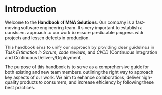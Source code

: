 # Introduction 

Welcome to the **Handbook of MNA Solutions**. Our company is a fast-moving software engineering team. It's very important to establish a consistent approach to our work to ensure predictable progress with projects and lessen defects in production. 

This handbook aims to unify our approach by providing clear guidelines in *Task Estimation in Scrum*, *code reviews*, and *CI/CD* (Continuous Integration and Continuous Delivery/Deployment). 

The purpose of this handbook is to serve as a comprehensive guide for both existing and new team members, outlining the right way to approach key aspects of our work. We aim to enhance collaborations, deliver high-quality products to consumers, and increase efficiency by following these best practices.
